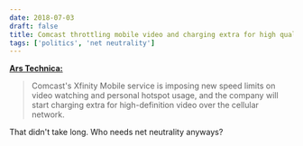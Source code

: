 ```yaml
---
date: 2018-07-03
draft: false
title: Comcast throttling mobile video and charging extra for high quality streaming
tags: ['politics', 'net neutrality']
---
```


**[Ars Technica:](https://arstechnica.com/?p=1339243)**

> Comcast's Xfinity Mobile service is imposing new speed limits on video watching and personal hotspot usage, and the company will start charging extra for high-definition video over the cellular network.

That didn't take long. Who needs net neutrality anyways?<!-- excerpt -->

